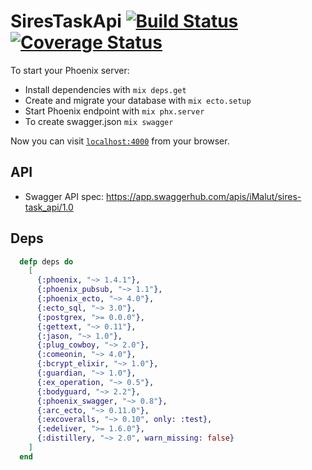 # SiresTaskApi [![Build Status](https://travis-ci.com/avcg/sires_task_api.svg?branch=master)](https://travis-ci.com/avcg/sires_task_api) [![Coverage Status](https://coveralls.io/repos/github/avcg/sires_task_api/badge.svg?branch=master)](https://coveralls.io/github/avcg/sires_task_api?branch=master)

To start your Phoenix server:

  * Install dependencies with `mix deps.get`
  * Create and migrate your database with `mix ecto.setup`
  * Start Phoenix endpoint with `mix phx.server`
  * To create swagger.json `mix swagger`

Now you can visit [`localhost:4000`](http://localhost:4000) from your browser.

## API

  * Swagger API spec: https://app.swaggerhub.com/apis/iMalut/sires-task_api/1.0

## Deps

```elixir
  defp deps do
    [
      {:phoenix, "~> 1.4.1"},
      {:phoenix_pubsub, "~> 1.1"},
      {:phoenix_ecto, "~> 4.0"},
      {:ecto_sql, "~> 3.0"},
      {:postgrex, ">= 0.0.0"},
      {:gettext, "~> 0.11"},
      {:jason, "~> 1.0"},
      {:plug_cowboy, "~> 2.0"},
      {:comeonin, "~> 4.0"},
      {:bcrypt_elixir, "~> 1.0"},
      {:guardian, "~> 1.0"},
      {:ex_operation, "~> 0.5"},
      {:bodyguard, "~> 2.2"},
      {:phoenix_swagger, "~> 0.8"},
      {:arc_ecto, "~> 0.11.0"},
      {:excoveralls, "~> 0.10", only: :test},
      {:edeliver, ">= 1.6.0"},
      {:distillery, "~> 2.0", warn_missing: false}
    ]
  end
```

